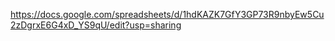 https://docs.google.com/spreadsheets/d/1hdKAZK7GfY3GP73R9nbyEw5Cu2zDgrxE6G4xD_YS9qU/edit?usp=sharing
